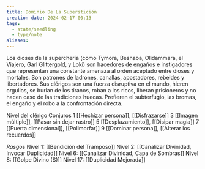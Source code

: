 ```yaml
---
title: Dominio De La Superstición
creation date: 2024-02-17 00:13
tags:
  - state/seedling
  - type/note
aliases:
---
```

Los dioses de la superchería (como Tymora, Beshaba, Olidammara, el Viajero, Garl Glittergold, y
Loki) son hacedores de engaños e instigadores que representan una constante amenaza al orden
aceptado entre dioses y mortales. Son patrones de ladrones, canallas, apostadores, rebeldes y
libertadores.
Sus clérigos son una fuerza disruptiva en el mundo, hieren orgullos, se burlan de los tiranos, roban a los ricos, liberan prisioneros y no hacen caso de las tradiciones huecas. Prefieren el subterfugio, las bromas, el engaño y el robo a la confrontación directa.


Nivel del clérigo            Conjuros
       1                           [[Hechizar persona]], [[Disfrazarse]]
       3                          [[Imagen múltiple]], [[Pasar sin dejar rastro]]
       5                          [[Desplazamiento]], [[Disipar magia]]
       7                          [[Puerta dimensional]], [[Polimorfar]]
       9                          [[Dominar persona]], [[Alterar los recuerdos]]



*Rasgos*
Nivel 1: [[Bendición del Tramposo]]
Nivel 2: [[Canalizar Divinidad, Invocar Duplicidad]]
Nivel 6: [[Canalizar Divinidad, Capa de Sombras]]
Nivel 8: [[Golpe Divino (S)]]
Nivel 17: [[Duplicidad Mejorada]]
